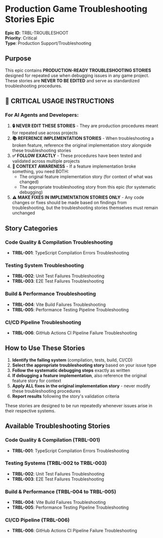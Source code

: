 # Production Game Troubleshooting Stories Epic

**Epic ID**: TRBL-TROUBLESHOOT  
**Priority**: Critical  
**Type**: Production Support/Troubleshooting

## Purpose

This epic contains **PRODUCTION-READY TROUBLESHOOTING STORIES** designed for repeated use when debugging issues in any game project. These stories are **NEVER TO BE EDITED** and serve as standardized troubleshooting procedures.

## 🚨 CRITICAL USAGE INSTRUCTIONS

### For AI Agents and Developers:

1. **🔒 NEVER EDIT THESE STORIES** - They are production procedures meant for repeated use across projects
2. **📚 REFERENCE IMPLEMENTATION STORIES** - When troubleshooting a broken feature, reference the original implementation story alongside these troubleshooting stories
3. **✅ FOLLOW EXACTLY** - These procedures have been tested and validated across multiple projects
4. **🎯 CONTEXT AWARENESS** - If a feature implementation broke something, you need BOTH:
    - The original feature implementation story (for context of what was changed)
    - The appropriate troubleshooting story from this epic (for systematic debugging)
5. **⚠️ MAKE FIXES IN IMPLEMENTATION STORIES ONLY** - Any code changes or fixes should be made based on findings from troubleshooting, but the troubleshooting stories themselves must remain unchanged

## Story Categories

### Code Quality & Compilation Troubleshooting

- **TRBL-001**: TypeScript Compilation Errors Troubleshooting

### Testing System Troubleshooting

- **TRBL-002**: Unit Test Failures Troubleshooting
- **TRBL-003**: E2E Test Failures Troubleshooting

### Build & Performance Troubleshooting

- **TRBL-004**: Vite Build Failures Troubleshooting
- **TRBL-005**: Performance Testing Pipeline Troubleshooting

### CI/CD Pipeline Troubleshooting

- **TRBL-006**: GitHub Actions CI Pipeline Failure Troubleshooting

## How to Use These Stories

1. **Identify the failing system** (compilation, tests, build, CI/CD)
2. **Select the appropriate troubleshooting story** based on your issue type
3. **Follow the systematic debugging steps** exactly as written
4. **If debugging a feature implementation**, also reference the original feature story for context
5. **Apply ALL fixes in the original implementation story** - never modify these troubleshooting procedures
6. **Report results** following the story's validation criteria

These stories are designed to be run repeatedly whenever issues arise in their respective systems.

## Available Troubleshooting Stories

### Code Quality & Compilation (TRBL-001)

- **TRBL-001**: TypeScript Compilation Errors Troubleshooting

### Testing Systems (TRBL-002 to TRBL-003)

- **TRBL-002**: Unit Test Failures Troubleshooting
- **TRBL-003**: E2E Test Failures Troubleshooting

### Build & Performance (TRBL-004 to TRBL-005)

- **TRBL-004**: Vite Build Failures Troubleshooting
- **TRBL-005**: Performance Testing Pipeline Troubleshooting

### CI/CD Pipeline (TRBL-006)

- **TRBL-006**: GitHub Actions CI Pipeline Failure Troubleshooting
